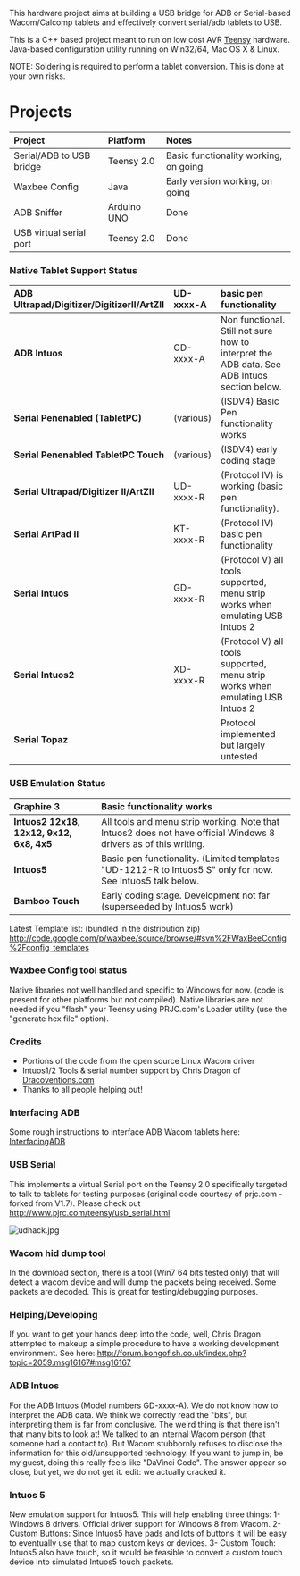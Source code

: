 This hardware project aims at building a USB bridge for ADB or Serial-based Wacom/Calcomp tablets and effectively convert serial/adb tablets to USB.

This is a C++ based project meant to run on low cost AVR [Teensy](http://www.pjrc.com/teensy) hardware.  Java-based configuration utility running on Win32/64, Mac OS X & Linux.

NOTE: Soldering is required to perform a tablet conversion. This is done at your own risks.

# Projects #

| **Project**            | **Platform** | **Notes** |
|:-----------------------|:-------------|:----------|
| Serial/ADB to USB bridge    | Teensy 2.0 | Basic functionality working, on going|
| Waxbee Config       | Java | Early version working, on going|
| ADB Sniffer          | Arduino UNO | Done  |
| USB virtual serial port | Teensy 2.0 | Done|

### Native Tablet Support Status ###
| **ADB Ultrapad/Digitizer/DigitizerII/ArtZII** | UD-xxxx-A | basic pen functionality|
|:----------------------------------------------|:----------|:-----------------------|
| **ADB Intuos** | GD-xxxx-A | Non functional. Still not sure how to interpret the ADB data. See ADB Intuos section below. |
| **Serial Penenabled (TabletPC)** | (various) | (ISDV4) Basic Pen functionality works |
| **Serial Penenabled TabletPC Touch** | (various) | (ISDV4) early coding stage |
| **Serial Ultrapad/Digitizer II/ArtZII** | UD-xxxx-R | (Protocol IV) is working (basic pen functionality). |
| **Serial ArtPad II** | KT-xxxx-R | (Protocol IV) basic pen functionality |
| **Serial Intuos** | GD-xxxx-R | (Protocol V) all tools supported, menu strip works when emulating USB Intuos 2|
| **Serial Intuos2** | XD-xxxx-R | (Protocol V) all tools supported, menu strip works when emulating USB Intuos 2 |
| **Serial Topaz** |  | Protocol implemented but largely untested |

### USB Emulation Status ###
| **Graphire 3** |  Basic functionality works |
|:---------------|:---------------------------|
| **Intuos2 12x18, 12x12, 9x12, 6x8, 4x5** | All tools and menu strip working. Note that Intuos2 does not have official Windows 8 drivers as of this writing. |
| **Intuos5**| Basic pen functionality. (Limited templates "UD-1212-R to Intuos5 S" only for now. See Intuos5 talk below. |
| **Bamboo Touch** | Early coding stage. Development not far (superseeded by Intuos5 work) |

Latest Template list: (bundled in the distribution zip)
http://code.google.com/p/waxbee/source/browse/#svn%2FWaxBeeConfig%2Fconfig_templates

### Waxbee Config tool status ###
Native libraries not well handled and specific to Windows for now. (code is present for other platforms but not compiled). Native libraries are not needed if you "flash" your Teensy using PRJC.com's Loader utility (use the "generate hex file" option).

### Credits ###
  * Portions of the code from the open source Linux Wacom driver
  * Intuos1/2 Tools & serial number support by Chris Dragon of [Dracoventions.com](http://www.dracoventions.com)
  * Thanks to all people helping out!

### Interfacing ADB ###

Some rough instructions to interface ADB Wacom tablets here: [InterfacingADB](InterfacingADB.md)

### USB Serial ###
This implements a virtual Serial port on the Teensy 2.0 specifically targeted to talk to tablets for testing purposes (original code courtesy of prjc.com - forked from V1.7). Please check out http://www.pjrc.com/teensy/usb_serial.html

![udhack.jpg](http://waxbee.googlecode.com/svn/wiki/udhack.jpg)

### Wacom hid dump tool ###

In the download section, there is a tool (Win7 64 bits tested only) that will detect a wacom device and will dump the packets being received. Some packets are decoded. This is great for testing/debugging purposes.

### Helping/Developing ###
If you want to get your hands deep into the code, well, Chris Dragon attempted to makeup a simple procedure to have a working development environment.  See here: http://forum.bongofish.co.uk/index.php?topic=2059.msg16167#msg16167


### ADB Intuos ###
For the ADB Intuos (Model numbers GD-xxxx-A). We do not know how to interpret the ADB data. We think we correctly read the "bits", but interpreting them is far from conclusive. The weird thing is that there isn't that many bits to look at!
We talked to an internal Wacom person (that someone had a contact to). But Wacom stubbornly refuses to disclose the information for this old/unsupported technology.
If you want to jump in, be my guest, doing this really feels like "DaVinci Code". The answer appear so close, but yet, we do not get it.
edit: we actually cracked it.
### Intuos 5 ###
New emulation support for Intuos5. This will help enabling three things: 1- Windows 8 drivers. Official driver support for Windows 8 from Wacom. 2- Custom Buttons: Since Intuos5 have pads and lots of buttons it will be easy to eventually use that to map custom keys or devices. 3- Custom Touch: Intuos5 also have touch, so it would be feasible to convert a custom touch device into simulated Intuos5 touch packets.
